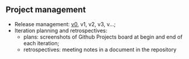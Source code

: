 ## Project management


* Release management: [v0](https://github.com/LEIC-ES-2021-22/templates/releases/tag/v0), v1, v2, v3, v...;
* Iteration planning and retrospectives: 
  * plans: screenshots of Github Projects board at begin and end of each iteration;
  * retrospectives: meeting notes in a document in the repository
